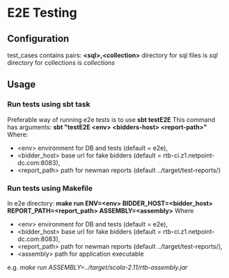 # E2E Testing
## Configuration
test_cases contains pairs: **\<sql\>,\<collection\>**
directory for sql files is _sql_
directory for collections is _collections_
## Usage
### Run tests using sbt task
Preferable way of running e2e tests is to use **sbt testE2E**
This command has arguments:
**sbt "testE2E \<env\> \<bidders-host\> \<report-path\>"**
Where:
- \<env\> environment for DB and tests (default = e2e),
- \<bidder_host\> base url for fake bidders (default = rtb-ci.z1.netpoint-dc.com:8083),
- \<report_path\> path for newman reports (default ../target/test-reports/)
### Run tests using Makefile
In e2e directory:
**make run ENV=\<env\> BIDDER_HOST=\<bidder_host\> REPORT_PATH=\<report_path\> ASSEMBLY=\<assembly\>**
Where 
- \<env\> environment for DB and tests (default = e2e),
- \<bidder_host\> base url for fake bidders (default = rtb-ci.z1.netpoint-dc.com:8083),
- \<report_path\> path for newman reports (default ../target/test-reports/),
- \<assembly\> path for application executable

e.g. _make run ASSEMBLY=../target/scala-2.11/rtb-assembly.jar_

